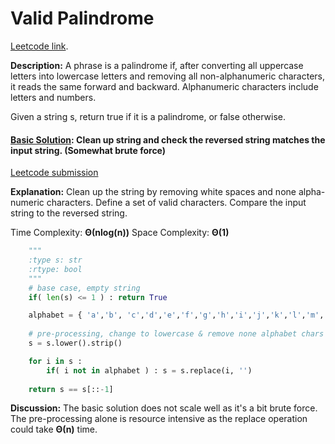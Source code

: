 # Valid Palindrome

[Leetcode link](https://leetcode.com/problems/valid-palindrome/).

**Description:** A phrase is a palindrome if, after converting all uppercase letters into lowercase letters and removing all non-alphanumeric characters, it reads the same forward and backward. Alphanumeric characters include letters and numbers.

Given a string s, return true if it is a palindrome, or false otherwise.

#### [Basic Solution](/strings/validPalindrome/solution.py): Clean up string and check the reversed string matches the input string. (Somewhat brute force)

[Leetcode submission](https://leetcode.com/submissions/detail/995071688/)

**Explanation:** Clean up the string by removing white spaces and none alpha-numeric characters. Define a set of valid characters. Compare the input string to the reversed string.

Time Complexity: **Θ(nlog(n))**
Space Complexity: **Θ(1)**

```python
    """
    :type s: str
    :rtype: bool
    """
    # base case, empty string
    if( len(s) <= 1 ) : return True

    alphabet = { 'a','b', 'c','d','e','f','g','h','i','j','k','l','m','n','o','p','q','r','s','t','u','v','w','x','y','z','0','1','2','3','4','5','6','7','8','9'}
    
    # pre-processing, change to lowercase & remove none alphabet chars
    s = s.lower().strip()

    for i in s :
        if( i not in alphabet ) : s = s.replace(i, '')
    
    return s == s[::-1]
```

**Discussion:** The basic solution does not scale well as it's a bit brute force. The pre-processing alone is resource intensive as the replace operation could take **Θ(n)** time.
